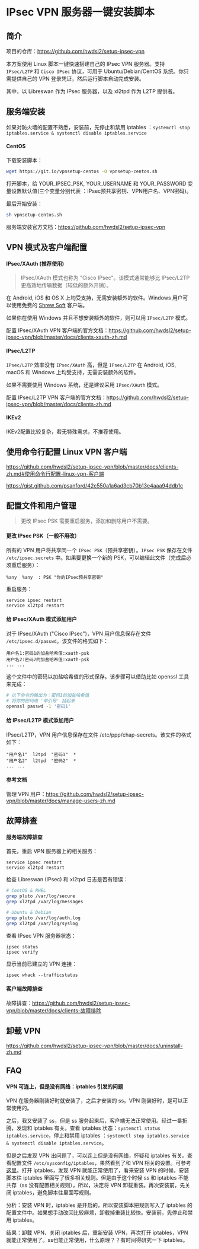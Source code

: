 # IPsec VPN 服务器一键安装脚本

## 简介

项目的仓库：https://github.com/hwdsl2/setup-ipsec-vpn  

本方案使用 Linux 脚本一键快速搭建自己的 IPsec VPN 服务器。支持 `IPsec/L2TP` 和 `Cisco IPsec` 协议，可用于 Ubuntu/Debian/CentOS 系统。你只需提供自己的 VPN 登录凭证，然后运行脚本自动完成安装。  

其中，以 Libreswan 作为 IPsec 服务器，以及 xl2tpd 作为 L2TP 提供者。  

## 服务端安装

如果对防火墙的配置不熟悉，安装前，先停止和禁用 iptables ：`systemctl stop iptables.service & systemctl disable iptables.service`    

#### CentOS

下载安装脚本：  

```bash
wget https://git.io/vpnsetup-centos -O vpnsetup-centos.sh
```

打开脚本，给 YOUR_IPSEC_PSK, YOUR_USERNAME 和 YOUR_PASSWORD 变量设置默认值(三个变量分别代表 ：IPsec预共享密钥、VPN用户名、VPN密码)。  

最后开始安装：  

```bash
sh vpnsetup-centos.sh
```

服务端安装官方文档：https://github.com/hwdsl2/setup-ipsec-vpn  

## VPN 模式及客户端配置

#### IPsec/XAuth (推荐使用)

> IPsec/XAuth 模式也称为 "Cisco IPsec"。该模式通常能够比 IPsec/L2TP 更高效地传输数据（较低的额外开销）。

 在 Android, iOS 和 OS X 上均受支持，无需安装额外的软件。Windows 用户可以使用免费的 [Shrew Soft](https://www.shrew.net/download/vpn) 客户端。  
 
如果你在使用 Windows 并且不想安装额外的软件，则可以用 `IPsec/L2TP` 模式。  

配置 IPsec/XAuth VPN 客户端的官方文档：https://github.com/hwdsl2/setup-ipsec-vpn/blob/master/docs/clients-xauth-zh.md  

#### IPsec/L2TP

`IPsec/L2TP` 效率没有 `IPsec/XAuth` 高，但是 `IPsec/L2TP` 在 Android, iOS, macOS 和 Windows 上均受支持，无需安装额外的软件。  

如果不需要使用 Windows 系统，还是建议采用 `IPsec/XAuth` 模式。  

配置 IPsec/L2TP VPN 客户端的官方文档：https://github.com/hwdsl2/setup-ipsec-vpn/blob/master/docs/clients-zh.md   

#### IKEv2
 
IKEv2配置比较复杂，若无特殊需求，不推荐使用。

## 使用命令行配置 Linux VPN 客户端

https://github.com/hwdsl2/setup-ipsec-vpn/blob/master/docs/clients-zh.md#使用命令行配置-linux-vpn-客户端

https://gist.github.com/psanford/42c550a1a6ad3cb70b13e4aaa94ddb1c

## 配置文件和用户管理

> 更改 IPsec PSK 需要重启服务，添加和删除用户不需要。

#### 更改 IPsec PSK（一般不用改）

所有的 VPN 用户将共享同一个 `IPsec PSK`（预共享密钥）。`IPsec PSK` 保存在文件 `/etc/ipsec.secrets` 中。如果要更换一个新的 PSK，可以编辑此文件（完成后必须重启服务）：

```
%any  %any  : PSK "你的IPsec预共享密钥"
```

重启服务：  

```
service ipsec restart
service xl2tpd restart
```

#### 给 IPsec/XAuth 模式添加用户

对于 IPsec/XAuth ("Cisco IPsec")，VPN 用户信息保存在文件 `/etc/ipsec.d/passwd`。该文件的格式如下：  

```
用户名1:密码1的加盐哈希值:xauth-psk
用户名2:密码2的加盐哈希值:xauth-psk
... ...
```

这个文件中的密码以加盐哈希值的形式保存。该步骤可以借助比如 openssl 工具来完成：

```bash
# 以下命令的输出为：密码1的加盐哈希值
# 将你的密码用 '单引号' 括起来
openssl passwd -1 '密码1'
```

#### 给 IPsec/L2TP 模式添加用户

IPsec/L2TP，VPN 用户信息保存在文件 /etc/ppp/chap-secrets。该文件的格式如下：  

```
"用户名1"  l2tpd  "密码1"  *
"用户名2"  l2tpd  "密码2"  *
... ...
```

#### 参考文档

管理 VPN 用户：https://github.com/hwdsl2/setup-ipsec-vpn/blob/master/docs/manage-users-zh.md  

## 故障排查

#### 服务端故障排查

首先，重启 VPN 服务器上的相关服务：

```
service ipsec restart
service xl2tpd restart
```

检查 Libreswan (IPsec) 和 xl2tpd 日志是否有错误：  

```bash
# CentOS & RHEL
grep pluto /var/log/secure
grep xl2tpd /var/log/messages

# Ubuntu & Debian
grep pluto /var/log/auth.log
grep xl2tpd /var/log/syslog
```

查看 IPsec VPN 服务器状态：  

```
ipsec status
ipsec verify
```

显示当前已建立的 VPN 连接：  

```
ipsec whack --trafficstatus
```

#### 客户端故障排查

故障排查：https://github.com/hwdsl2/setup-ipsec-vpn/blob/master/docs/clients-故障排除  

## 卸载 VPN

https://github.com/hwdsl2/setup-ipsec-vpn/blob/master/docs/uninstall-zh.md

## FAQ

#### VPN 可连上，但是没有网络：iptables 引发的问题

VPN 在服务器刚装好时就安装了，之后才安装的 ss。VPN 刚装好时，是可以正常使用的。  

之后，我又安装了 ss，但是 ss 服务起来后，客户端无法正常使用。经过一番折腾，发现和 iptables 有关。查看 iptables 状态：`systemctl status iptables.service`，停止和禁用 iptables ：`systemctl stop iptables.service & systemctl disable iptables.service`。

但是之后发现 VPN 出问题了，可以连上但是没有网络，怀疑和 iptables 有关。查看配置文件 `/etc/sysconfig/iptables`，果然看到了和 VPN 相关的设置。可参考[这里](https://github.com/hwdsl2/setup-ipsec-vpn/blob/master/docs/uninstall-zh.md#centosrhel-1)。打开 iptables，发现 VPN 就能正常使用了，看来安装 VPN 的时候，安装脚本往 iptables 里面写了很多相关规则。但是由于这个时候 ss 和 iptables 不能共存（ss 没有配置相关规则），所以，决定将 VPN 卸载重装。再次安装前，先关闭 iptables，避免脚本往里面写规则。  

分析：安装 VPN 时，iptables 是开启的，所以安装脚本把规则写入了 iptables 的配置文件中。如果想手动改回比较麻烦，卸载掉重装比较快。安装前，先停止和禁用 iptables。  

结果：卸载 VPN、关闭 iptables 后，重新安装 VPN，再次打开  iptables，VPN 就能正常使用了。ss也能正常使用，什么原理？？有时间得研究一下 iptables。

